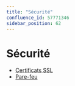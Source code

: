 ```yaml
---
title: "Sécurité"
confluence_id: 57771346
sidebar_position: 62
---
```

# Sécurité


- [Certificats SSL](/Guide_de_l_administrateur/Configuration/Sécurité/Certificats_SSL/)
- [Pare-feu](/Guide_de_l_administrateur/Configuration/Sécurité/Pare_feu/)


 

 

